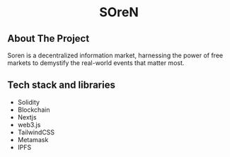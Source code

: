 <p align="center">
  <h1 align="center">SOreN</h1>
</p>

## About The Project

Soren is a decentralized information market, harnessing the power of free markets to demystify the real-world events that matter most.

## Tech stack and libraries
 - Solidity
 - Blockchain
 - Nextjs
 - web3.js
 - TailwindCSS
 - Metamask
 - IPFS
